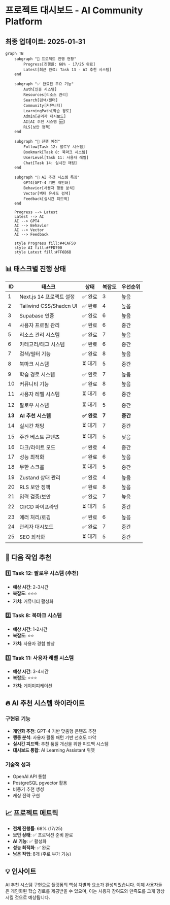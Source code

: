 # 프로젝트 대시보드 - AI Community Platform
## 최종 업데이트: 2025-01-31

```mermaid
graph TB
    subgraph "🎯 프로젝트 진행 현황"
        Progress[진행률: 68% - 17/25 완료]
        Latest[최근 완료: Task 13 - AI 추천 시스템]
    end

    subgraph "✅ 완료된 주요 기능"
        Auth[인증 시스템]
        Resources[리소스 관리]
        Search[검색/필터]
        Community[커뮤니티]
        LearningPath[학습 경로]
        Admin[관리자 대시보드]
        AI[AI 추천 시스템 🆕]
        RLS[보안 정책]
    end

    subgraph "🔄 진행 예정"
        Follow[Task 12: 팔로우 시스템]
        Bookmark[Task 8: 북마크 시스템]
        UserLevel[Task 11: 사용자 레벨]
        Chat[Task 14: 실시간 채팅]
    end

    subgraph "🚀 AI 추천 시스템 특징"
        GPT4[GPT-4 기반 개인화]
        Behavior[사용자 행동 분석]
        Vector[벡터 유사도 검색]
        Feedback[실시간 피드백]
    end

    Progress --> Latest
    Latest --> AI
    AI --> GPT4
    AI --> Behavior
    AI --> Vector
    AI --> Feedback

    style Progress fill:#4CAF50
    style AI fill:#FFD700
    style Latest fill:#FF6B6B
```

## 📊 태스크별 진행 상태

| ID | 태스크 | 상태 | 복잡도 | 우선순위 |
|---|---|---|---|---|
| 1 | Next.js 14 프로젝트 설정 | ✅ 완료 | 3 | 높음 |
| 2 | Tailwind CSS/Shadcn UI | ✅ 완료 | 4 | 높음 |
| 3 | Supabase 인증 | ✅ 완료 | 6 | 높음 |
| 4 | 사용자 프로필 관리 | ✅ 완료 | 6 | 중간 |
| 5 | 리소스 관리 시스템 | ✅ 완료 | 7 | 높음 |
| 6 | 카테고리/태그 시스템 | ✅ 완료 | 6 | 중간 |
| 7 | 검색/필터 기능 | ✅ 완료 | 8 | 높음 |
| 8 | 북마크 시스템 | ⏳ 대기 | 5 | 중간 |
| 9 | 학습 경로 시스템 | ✅ 완료 | 7 | 높음 |
| 10 | 커뮤니티 기능 | ✅ 완료 | 8 | 높음 |
| 11 | 사용자 레벨 시스템 | ⏳ 대기 | 6 | 중간 |
| 12 | 팔로우 시스템 | ⏳ 대기 | 5 | 중간 |
| **13** | **AI 추천 시스템** | **✅ 완료** | **7** | **중간** |
| 14 | 실시간 채팅 | ⏳ 대기 | 7 | 중간 |
| 15 | 주간 베스트 콘텐츠 | ⏳ 대기 | 5 | 낮음 |
| 16 | 다크/라이트 모드 | ✅ 완료 | 4 | 중간 |
| 17 | 성능 최적화 | ✅ 완료 | 6 | 높음 |
| 18 | 무한 스크롤 | ⏳ 대기 | 5 | 중간 |
| 19 | Zustand 상태 관리 | ✅ 완료 | 4 | 높음 |
| 20 | RLS 보안 정책 | ✅ 완료 | 8 | 높음 |
| 21 | 입력 검증/보안 | ✅ 완료 | 7 | 높음 |
| 22 | CI/CD 파이프라인 | ⏳ 대기 | 5 | 중간 |
| 23 | 에러 처리/로깅 | ✅ 완료 | 6 | 높음 |
| 24 | 관리자 대시보드 | ✅ 완료 | 7 | 중간 |
| 25 | SEO 최적화 | ⏳ 대기 | 5 | 중간 |

## 🎯 다음 작업 추천

### 1️⃣ Task 12: 팔로우 시스템 (추천)
- **예상 시간**: 2-3시간
- **복잡도**: ⭐⭐⭐
- **가치**: 커뮤니티 활성화

### 2️⃣ Task 8: 북마크 시스템
- **예상 시간**: 1-2시간
- **복잡도**: ⭐⭐
- **가치**: 사용자 경험 향상

### 3️⃣ Task 11: 사용자 레벨 시스템
- **예상 시간**: 3-4시간
- **복잡도**: ⭐⭐⭐
- **가치**: 게이미피케이션

## 🔥 AI 추천 시스템 하이라이트

### 구현된 기능
- **개인화 추천**: GPT-4 기반 맞춤형 콘텐츠 추천
- **행동 분석**: 사용자 활동 패턴 기반 선호도 파악
- **실시간 피드백**: 추천 품질 개선을 위한 피드백 시스템
- **대시보드 통합**: AI Learning Assistant 위젯

### 기술적 성과
- OpenAI API 통합
- PostgreSQL pgvector 활용
- 비동기 추천 생성
- 캐싱 전략 구현

## 📈 프로젝트 메트릭

- **전체 진행률**: 68% (17/25)
- **보안 상태**: ✅ 프로덕션 준비 완료
- **AI 기능**: ✅ 활성화
- **성능 최적화**: ✅ 완료
- **남은 작업**: 8개 (주로 부가 기능)

## 💡 인사이트
AI 추천 시스템 구현으로 플랫폼의 핵심 차별화 요소가 완성되었습니다. 
이제 사용자들은 개인화된 학습 경로를 제공받을 수 있으며, 
이는 사용자 참여도와 만족도를 크게 향상시킬 것으로 예상됩니다.
